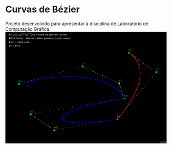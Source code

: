 # Curvas de Bézier

Projeto desenvolvido para apresentar à disciplina de Laboratório de Computação Gráfica.
![screenshot](screenshot.png)